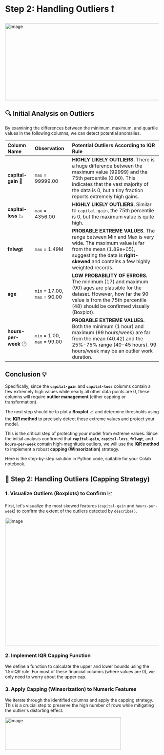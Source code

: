 # Step 2: Handling Outliers ❗

<img width="690" height="251" alt="image" src="https://github.com/user-attachments/assets/645fc36c-e5d4-4870-99de-75acb12b84df" />

## 🔍 Initial Analysis on Outliers

By examining the differences between the minimum, maximum, and quartile values in the following columns, we can detect potential anomalies.

| Column Name | Observation | Potential Outliers According to IQR Rule |
| :--- | :--- | :--- |
| **capital-gain** 💸 | `max` = 99999.00 | **HIGHLY LIKELY OUTLIERS.** There is a huge difference between the maximum value (99999) and the 75th percentile (0.00). This indicates that the vast majority of the data is 0, but a tiny fraction reports extremely high gains. |
| **capital-loss** 📉 | `max` = 4356.00 | **HIGHLY LIKELY OUTLIERS.** Similar to `capital-gain`, the 75th percentile is 0, but the maximum value is quite high. |
| **fnlwgt** | `max` = 1.49M | **PROBABLE EXTREME VALUES.** The range between Min and Max is very wide. The maximum value is far from the mean (1.89e+05), suggesting the data is **right-skewed** and contains a few highly weighted records. |
| **age** | `min` = 17.00, `max` = 90.00 | **LOW PROBABILITY OF ERRORS.** The minimum (17) and maximum (90) ages are plausible for the dataset. However, how far the 90 value is from the 75th percentile (48) should be confirmed visually (Boxplot). |
| **hours-per-week** 🕒 | `min` = 1.00, `max` = 99.00 | **PROBABLE EXTREME VALUES.** Both the minimum (1 hour) and maximum (99 hours/week) are far from the mean (40.42) and the 25%-75% range (40-45 hours). 99 hours/week may be an outlier work duration. |

## Conclusion 💡

Specifically, since the **`capital-gain`** and **`capital-loss`** columns contain a few extremely high values while nearly all other data points are 0, these columns will require **outlier management** (either capping or transformation).

The next step should be to plot a **Boxplot** 📈 and determine thresholds using the **IQR method** to precisely detect these extreme values and protect your model.

This is the critical step of protecting your model from extreme values. Since the initial analysis confirmed that **`capital-gain`**, **`capital-loss`**, **`fnlwgt`**, and **`hours-per-week`** contain high-magnitude outliers, we will use the **IQR method** to implement a robust **capping (Winsorization)** strategy.

Here is the step-by-step solution in Python code, suitable for your Colab notebook.

## 🔨 Step 2: Handling Outliers (Capping Strategy)

### 1. Visualize Outliers (Boxplots) to Confirm 📈

First, let's visualize the most skewed features (`capital-gain` and `hours-per-week`) to confirm the extent of the outliers detected by `describe()`.


<img width="1349" height="416" alt="image" src="https://github.com/user-attachments/assets/5d591932-1300-459f-a139-f03239337376" />

### 2. Implement IQR Capping Function
We define a function to calculate the upper and lower bounds using the 1.5×IQR rule. For most of these financial columns (where values are 0), we only need to worry about the upper cap.

### 3. Apply Capping (Winsorization) to Numeric Features
We iterate through the identified columns and apply the capping strategy. This is a crucial step to preserve the high number of rows while mitigating the outlier's distorting effect.

<img width="379" height="106" alt="image" src="https://github.com/user-attachments/assets/bbd7e6bd-21fb-463e-82a4-69ac38529b5d" />

